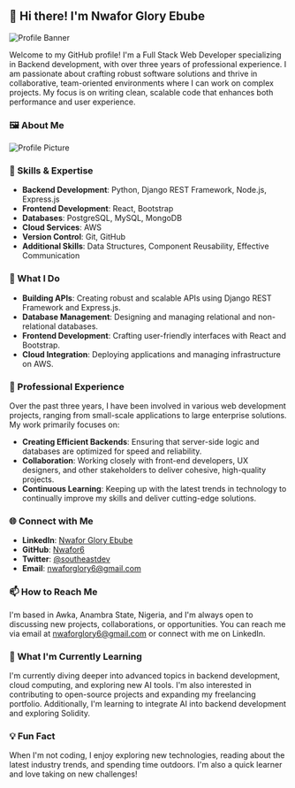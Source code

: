 ## 👋 Hi there! I'm Nwafor Glory Ebube

![Profile Banner]([https://your-banner-image-url](https://img.freepik.com/free-photo/close-up-fresh-apple_144627-14640.jpg)])

Welcome to my GitHub profile! I'm a Full Stack Web Developer specializing in Backend development, with over three years of professional experience. I am passionate about crafting robust software solutions and thrive in collaborative, team-oriented environments where I can work on complex projects. My focus is on writing clean, scalable code that enhances both performance and user experience.

### 🖼️ About Me

![Profile Picture](https://avatars.githubusercontent.com/u/86606900?v=4)

### 🚀 Skills & Expertise

- **Backend Development**: Python, Django REST Framework, Node.js, Express.js
- **Frontend Development**: React, Bootstrap
- **Databases**: PostgreSQL, MySQL, MongoDB
- **Cloud Services**: AWS
- **Version Control**: Git, GitHub
- **Additional Skills**: Data Structures, Component Reusability, Effective Communication

### 🌟 What I Do

- **Building APIs**: Creating robust and scalable APIs using Django REST Framework and Express.js.
- **Database Management**: Designing and managing relational and non-relational databases.
- **Frontend Development**: Crafting user-friendly interfaces with React and Bootstrap.
- **Cloud Integration**: Deploying applications and managing infrastructure on AWS.

### 💼 Professional Experience

Over the past three years, I have been involved in various web development projects, ranging from small-scale applications to large enterprise solutions. My work primarily focuses on:

- **Creating Efficient Backends**: Ensuring that server-side logic and databases are optimized for speed and reliability.
- **Collaboration**: Working closely with front-end developers, UX designers, and other stakeholders to deliver cohesive, high-quality projects.
- **Continuous Learning**: Keeping up with the latest trends in technology to continually improve my skills and deliver cutting-edge solutions.

### 🌐 Connect with Me

- **LinkedIn**: [Nwafor Glory Ebube](https://www.linkedin.com/in/nwafor-glory-ebube-970690246)
- **GitHub**: [Nwafor6](https://github.com/Nwafor6)
- **Twitter**: [@southeastdev](https://x.com/southeastdev)
- **Email**: [nwaforglory6@gmail.com](mailto:nwaforglory6@gmail.com)

### 📫 How to Reach Me

I'm based in Awka, Anambra State, Nigeria, and I'm always open to discussing new projects, collaborations, or opportunities. You can reach me via email at [nwaforglory6@gmail.com](mailto:nwaforglory6@gmail.com) or connect with me on LinkedIn.

### 🌱 What I'm Currently Learning

I'm currently diving deeper into advanced topics in backend development, cloud computing, and exploring new AI tools. I'm also interested in contributing to open-source projects and expanding my freelancing portfolio. Additionally, I'm learning to integrate AI into backend development and exploring Solidity.
### 💡 Fun Fact

When I'm not coding, I enjoy exploring new technologies, reading about the latest industry trends, and spending time outdoors. I'm also a quick learner and love taking on new challenges!


